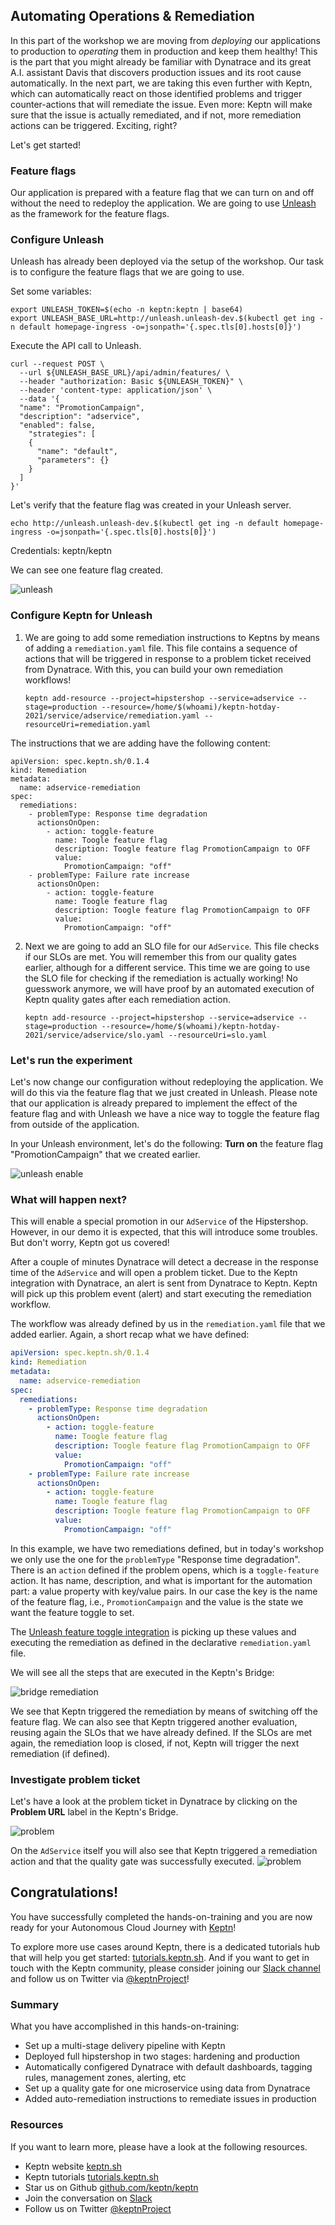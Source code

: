 ## Automating Operations & Remediation

In this part of the workshop we are moving from *deploying* our applications to production to *operating* them in production and keep them healthy! This is the part that you might already be familiar with Dynatrace and its great A.I. assistant Davis that discovers production issues and its root cause automatically. In the next part, we are taking this even further with Keptn, which can automatically react on those identified problems and trigger counter-actions that will remediate the issue. Even more: Keptn will make sure that the issue is actually remediated, and if not, more remediation actions can be triggered. Exciting, right?

Let's get started!

### Feature flags

Our application is prepared with a feature flag that we can turn on and off without the need to redeploy the application. We are going to use [Unleash](https://unleash.github.io/) as the framework for the feature flags.

### Configure Unleash

Unleash has already been deployed via the setup of the workshop. Our task is to configure the feature flags that we are going to use.

Set some variables:
```
export UNLEASH_TOKEN=$(echo -n keptn:keptn | base64)
export UNLEASH_BASE_URL=http://unleash.unleash-dev.$(kubectl get ing -n default homepage-ingress -o=jsonpath='{.spec.tls[0].hosts[0]}')
```

Execute the API call to Unleash.
```
curl --request POST \
  --url ${UNLEASH_BASE_URL}/api/admin/features/ \
  --header "authorization: Basic ${UNLEASH_TOKEN}" \
  --header 'content-type: application/json' \
  --data '{
  "name": "PromotionCampaign",
  "description": "adservice",
  "enabled": false,
    "strategies": [
    {
      "name": "default",
      "parameters": {}
    }
  ]
}'
```

Let's verify that the feature flag was created in your Unleash server.

```
echo http://unleash.unleash-dev.$(kubectl get ing -n default homepage-ingress -o=jsonpath='{.spec.tls[0].hosts[0]}')
```
Credentials: keptn/keptn

We can see one feature flag created.

![unleash](../../assets/images/unleash-ff.png)

### Configure Keptn for Unleash


1. We are going to add some remediation instructions to Keptns by means of adding a `remediation.yaml` file. This file contains a sequence of actions that will be triggered in response to a problem ticket received from Dynatrace. With this, you can build your own remediation workflows!

    ```
    keptn add-resource --project=hipstershop --service=adservice --stage=production --resource=/home/$(whoami)/keptn-hotday-2021/service/adservice/remediation.yaml --resourceUri=remediation.yaml
    ```

The instructions that we are adding have the following content:

```
apiVersion: spec.keptn.sh/0.1.4
kind: Remediation
metadata:
  name: adservice-remediation
spec:
  remediations:
    - problemType: Response time degradation
      actionsOnOpen:
        - action: toggle-feature
          name: Toogle feature flag
          description: Toogle feature flag PromotionCampaign to OFF
          value: 
            PromotionCampaign: "off"
    - problemType: Failure rate increase
      actionsOnOpen:
        - action: toggle-feature
          name: Toogle feature flag
          description: Toogle feature flag PromotionCampaign to OFF
          value: 
            PromotionCampaign: "off"
```

2. Next we are going to add an SLO file for our `AdService`. This file checks if our SLOs are met. You will remember this from our quality gates earlier, although for a different service. This time we are going to use the SLO file for checking if the remediation is actually working! No guesswork anymore, we will have proof by an automated execution of Keptn quality gates after each remediation action.

    ```
    keptn add-resource --project=hipstershop --service=adservice --stage=production --resource=/home/$(whoami)/keptn-hotday-2021/service/adservice/slo.yaml --resourceUri=slo.yaml
    ```

### Let's run the experiment

Let's now change our configuration without redeploying the application. We will do this via the feature flag that we just created in Unleash. 
Please note that our application is already prepared to implement the effect of the feature flag and with Unleash we have a nice way to toggle the feature flag from outside of the application.

In your Unleash environment, let's do the following: **Turn on** the feature flag "PromotionCampaign" that we created earlier.

![unleash enable](../../assets/images/unleash-enable.png)

### What will happen next?

This will enable a special promotion in our `AdService` of the Hipstershop. However, in our demo it is expected, that this will introduce some troubles. But don't worry, Keptn got us covered!

After a couple of minutes Dynatrace will detect a decrease in the response time of the `AdService` and will open a problem ticket. Due to the Keptn integration with Dynatrace, an alert is sent from Dynatrace to Keptn.
Keptn will pick up this problem event (alert) and start executing the remediation workflow. 

The workflow was already defined by us in the `remediation.yaml` file that we added earlier. Again, a short recap what we have defined:

```yaml
apiVersion: spec.keptn.sh/0.1.4
kind: Remediation
metadata:
  name: adservice-remediation
spec:
  remediations:
    - problemType: Response time degradation
      actionsOnOpen:
        - action: toggle-feature
          name: Toogle feature flag
          description: Toogle feature flag PromotionCampaign to OFF
          value: 
            PromotionCampaign: "off"
    - problemType: Failure rate increase
      actionsOnOpen:
        - action: toggle-feature
          name: Toogle feature flag
          description: Toogle feature flag PromotionCampaign to OFF
          value: 
            PromotionCampaign: "off"
```

In this example, we have two remediations defined, but in today's workshop we only use the one for the `problemType` "Response time degradation". There is an `action` defined if the problem opens, which is a `toggle-feature` action. It has name, description, and what is important for the automation part: a value property with key/value pairs. In our case the key is the name of the feature flag, i.e., `PromotionCampaign` and the value is the state we want the feature toggle to set. 

The [Unleash feature toggle integration](https://github.com/keptn-contrib/unleash-service/) is picking up these values and executing the remediation as defined in the declarative `remediation.yaml` file. 

We will see all the steps that are executed in the Keptn's Bridge:

![bridge remediation](../../assets/images/bridge-remediation.png)

We see that Keptn triggered the remediation by means of switching off the feature flag. We can also see that Keptn triggered another evaluation, reusing again the SLOs that we have already defined. 
If the SLOs are met again, the remediation loop is closed, if not, Keptn will trigger the next remediation (if defined).

### Investigate problem ticket

Let's have a look at the problem ticket in Dynatrace by clicking on the **Problem URL** label in the Keptn's Bridge.

![problem](../../assets/images/dt-problem-comment.png)

On the `AdService` itself you will also see that Keptn triggered a remediation action and that the quality gate was successfully executed.
![problem](../../assets/images/dt-problem-events.png)


## Congratulations!

You have successfully completed the hands-on-training and you are now ready for your Autonomous Cloud Journey with [Keptn](https://keptn.sh)!

To explore more use cases around Keptn, there is a dedicated tutorials hub that will help you get started: [tutorials.keptn.sh](https://tutorials.keptn.sh).
And if you want to get in touch with the Keptn community, please consider joining our [Slack channel](https://slack.keptn.sh) and follow us on Twitter via [@keptnProject](https://twitter.com/keptnProject)!

### Summary
What you have accomplished in this hands-on-training:

- Set up a multi-stage delivery pipeline with Keptn
- Deployed full hipstershop in two stages: hardening and production
- Automatically configered Dynatrace with default dashboards, tagging rules, management zones, alerting, etc
- Set up a quality gate for one microservice using data from Dynatrace
- Added auto-remediation instructions to remediate issues in production

### Resources

If you want to learn more, please have a look at the following resources.

- Keptn website [keptn.sh](https://keptn.sh)
- Keptn tutorials [tutorials.keptn.sh](https://tutorials.keptn.sh)
- Star us on Github [github.com/keptn/keptn](https://github.com/keptn/keptn)
- Join the conversation on [Slack](https://slack.keptn.sh)
- Follow us on Twitter [@keptnProject](https://twitter.com/keptnProject)


